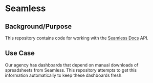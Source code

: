 # Seamless

## Background/Purpose
This repository contains code for working with the [Seamless Docs](https://seamlessdocs.com/) API.

## Use Case
Our agency has dashboards that depend on manual downloads of spreadsheets from Seamless. This repository attempts to get this information automatically to keep these dashboards fresh.